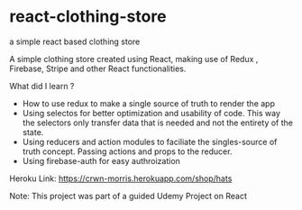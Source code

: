 # react-clothing-store
a simple react based clothing store

A simple clothing store created using React, making use of Redux , Firebase, Stripe and other React functionalities.

What did I learn ?

- How to use redux to make a single source of truth to render the app
- Using selectos for better optimization and usability of code. This way the selectors only transfer data that is needed and not the entirety of the state.
- Using reducers and action modules to faciliate the singles-source of truth concept. Passing actions and props to the reducer. 
- Using firebase-auth for easy authroization 



Heroku Link: https://crwn-morris.herokuapp.com/shop/hats

Note: This project was part of a guided Udemy Project on React
